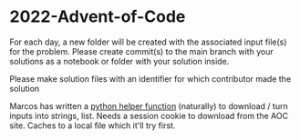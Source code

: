 # 2022-Advent-of-Code

For each day, a new folder will be created with the associated input file(s) for the problem. Please create commit(s) to the main branch with your solutions as a notebook or folder with your solution inside.

Please make solution files with an identifier for which contributor made the solution

Marcos has written a [python helper function](https://gist.github.com/astrowonk/fea7294df5a0bb61d8eeb8ab0e68cda7) (naturally) to download / turn inputs into strings, list. Needs a session cookie to download from the AOC site. Caches to a local file which it'll try first.
